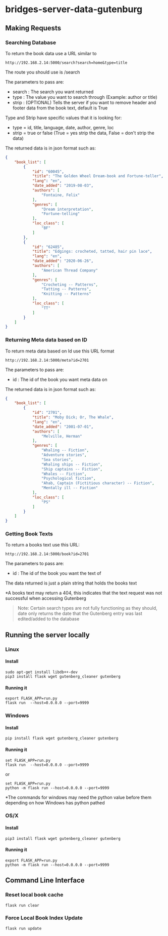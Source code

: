 # bridges-server-data-gutenburg

## Making Requests
### Searching Database
To return the book data use a URL similar to
```
http://192.168.2.14:5000/search?search=home&type=title
```
The route you should use is /search

The parameters to pass are:
  * search : The search you want returned
  * type : The value you want to search through (Example: author or title)
  * strip : (OPTIONAL) Tells the server if you want to remove header and footer data from the book text, default is True
 
 Type and Strip have specific values that it is looking for:
  * type = id, title, language, date, author, genre, loc
  * strip = true or false (True = yes strip the data, False = don't strip the data)

The returned data is in json format such as:
```json
{
    "book_list": [
        {
            "id": "60045",
            "title": "The Golden Wheel Dream-book and Fortune-teller",
            "lang": "en",
            "date_added": "2019-08-03",
            "authors": [
                "Fontaine, Felix"
            ],
            "genres": [
                "Dream interpretation",
                "Fortune-telling"
            ],
            "loc_class": [
                "BF"
            ]
        },
        {
            "id": "62485",
            "title": "Edgings: crocheted, tatted, hair pin lace",
            "lang": "en",
            "date_added": "2020-06-26",
            "authors": [
                "American Thread Company"
            ],
            "genres": [
                "Crocheting -- Patterns",
                "Tatting -- Patterns",
                "Knitting -- Patterns"
            ],
            "loc_class": [
                "TT"
            ]
        }
    ]
}
```
### Returning Meta data based on ID
To return meta data based on Id use this URL format 
```
http://192.168.2.14:5000/meta?id=2701
```

The parameters to pass are:
  * id : The id of the book you want meta data on
  
The returned data is in json format such as:
```json
{
    "book_list": [
        {
            "id": "2701",
            "title": "Moby Dick; Or, The Whale",
            "lang": "en",
            "date_added": "2001-07-01",
            "authors": [
                "Melville, Herman"
            ],
            "genres": [
                "Whaling -- Fiction",
                "Adventure stories",
                "Sea stories",
                "Whaling ships -- Fiction",
                "Ship captains -- Fiction",
                "Whales -- Fiction",
                "Psychological fiction",
                "Ahab, Captain (Fictitious character) -- Fiction",
                "Mentally ill -- Fiction"
            ],
            "loc_class": [
                "PS"
            ]
        }
    ]
}
```
### Getting Book Texts
To return a books text use this URL:
```
http://192.168.2.14:5000/book?id=2701
```
The parameters to pass are:
  * id : The id of the book you want the text of

The data returned is just a plain string that holds the books text

*A books text may return a 404, this indicates that the text request was not successful when accessing Gutenberg


> Note: Certain search types are not fully functioning as they should, date only returns the date that the Gutenberg entry was last edited/added to the database

## Running the server locally

### Linux

#### Install

```
sudo apt-get install libdb++-dev
pip3 install flask wget gutenberg_cleaner gutenberg
```

#### Running it

```
export FLASK_APP=run.py
flask run  --host=0.0.0.0 --port=9999
```

### Windows

#### Install

```
pip install flask wget gutenberg_cleaner gutenberg
```

#### Running it

```
set FLASK_APP=run.py
flask run  --host=0.0.0.0 --port=9999
```
or
```
set FLASK_APP=run.py
python -m flask run --host=0.0.0.0 --port=9999
```
*The commands for windows may need the python value before them depending on how Windows has python pathed


### OS/X

#### Install

```
pip3 install flask wget gutenberg_cleaner gutenberg
```

#### Running it

```
export FLASK_APP=run.py
python -m flask run --host=0.0.0.0 --port=9999
```

## Command Line Interface
### Reset local book cache
```
flask run clear
```

### Force Local Book Index Update
```
flask run update
```